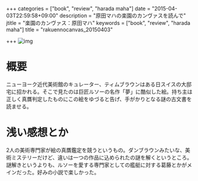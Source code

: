 +++
categories = ["book", "review", "harada maha"]
date = "2015-04-03T22:59:58+09:00"
description = "原田マハの楽園のカンヴァスを読んで"
jtitle = "楽園のカンヴァス：原田マハ"
keywords = ["book", "review", "harada maha"]
title = "rakuennocanvas_20150403"

+++
![img](http://ecx.images-amazon.com/images/I/514hNRNfGSL.jpg)

# 概要
ニューヨーク近代美術館のキュレーター、ティムブラウンはある日スイスの大邸宅に招かれる。そこで見たのは巨匠ルソーの名作「夢」に酷似した絵。持ち主は正しく真贋判定したものにこの絵をゆづると告げ、手がかりとなる謎の古文書を読ませる。

# 浅い感想とか
2人の美術専門家が絵の真贋鑑定を競うというもの。ダンブラウンみたいな、美術ミステリーだけど、違いは一つの作品に込められたの謎を解くというところ。謎解きというよりも、ルソーを愛する専門家としての艦艇に対する葛藤とかがメインだった。好みの小説で楽しかった。
